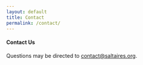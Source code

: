 ```yaml
---
layout: default
title: Contact
permalink: /contact/
---
```


<h4>Contact Us</h4>

Questions may be directed to
[contact@saltaires.org](mailto:contact@saltaires.org).

